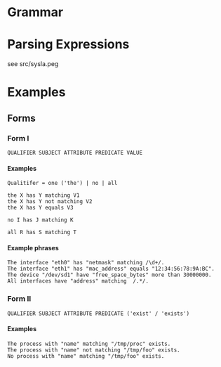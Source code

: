 Grammar
=======

# Parsing Expressions

  see src/sysla.peg

# Examples

## Forms

### Form I

    QUALIFIER SUBJECT ATTRIBUTE PREDICATE VALUE

#### Examples

    Qualitifer = one ('the') | no | all

    the X has Y matching V1
    the X has Y not matching V2
    the X has Y equals V3

    no I has J matching K

    all R has S matching T

#### Example phrases

    The interface "eth0" has "netmask" matching /\d+/.
    The interface "eth1" has "mac_address" equals "12:34:56:78:9A:BC".
    The device "/dev/sd1" have "free_space_bytes" more than 30000000.
    All interfaces have "address" matching  /.*/.

### Form II

    QUALIFIER SUBJECT ATTRIBUTE PREDICATE ('exist' / 'exists')

#### Examples

    The process with "name" matching "/tmp/proc" exists.
    The process with "name" not matching "/tmp/foo" exists.
    No process with "name" matching "/tmp/foo" exists.
